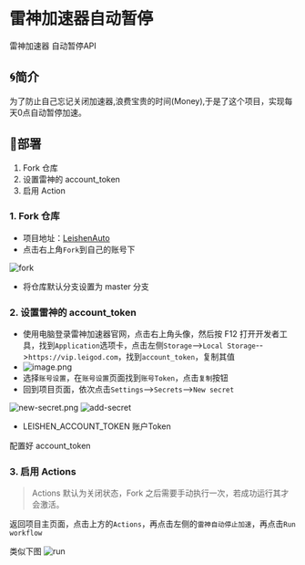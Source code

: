 # 雷神加速器自动暂停
 雷神加速器 自动暂停API
## 🌀简介

为了防止自己忘记关闭加速器,浪费宝贵的时间(Money),于是了这个项目，实现每天0点自动暂停加速。

## 📐部署

1. Fork 仓库
3. 设置雷神的 account_token
3. 启用 Action


### 1. Fork 仓库

- 项目地址：[LeishenAuto](https://github.com/himcs/LeishenAuto/)
- 点击右上角`Fork`到自己的账号下

![fork](https://i.loli.net/2020/10/28/qpXowZmIWeEUyrJ.png)

- 将仓库默认分支设置为 master 分支

### 2. 设置雷神的 account_token
- 使用电脑登录雷神加速器官网，点击右上角头像，然后按 F12 打开开发者工具，找到`Application`选项卡，点击左侧`Storage`-->`Local Storage`-->`https://vip.leigod.com`，找到`account_token`，复制其值
- ![image.png](https://s2.loli.net/2025/01/22/tnp6wIjDWaeSBkN.png)
- 选择`账号设置`，在`账号设置`页面找到`账号Token`，点击`复制`按钮
- 回到项目页面，依次点击`Settings`-->`Secrets`-->`New secret`

![new-secret.png](https://s2.loli.net/2025/01/22/ZLcmqzhpMUPBODf.png)
![add-secret](https://s2.loli.net/2025/01/22/1JdafB7hAeClIug.png)

- LEISHEN_ACCOUNT_TOKEN 账户Token

配置好 account_token

###  3. 启用 Actions

> Actions 默认为关闭状态，Fork 之后需要手动执行一次，若成功运行其才会激活。

返回项目主页面，点击上方的`Actions`，再点击左侧的`雷神自动停止加速`，再点击`Run workflow`

类似下图
![run](https://i.loli.net/2020/10/28/5ylvgdYf9BDMqAH.png)